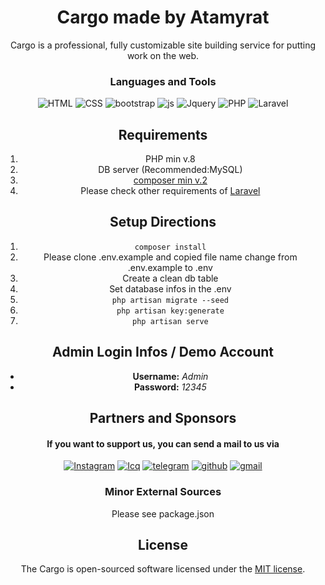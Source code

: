 <div align="center">

Cargo made by Atamyrat
======
  Cargo is a professional, fully customizable site building service for putting work on the web.  
  
### Languages and Tools
![HTML](https://img.shields.io/badge/-HTML5-000000?style=for-the-badge&logo=html5)
![CSS](https://img.shields.io/badge/-CSS3-000000?style=for-the-badge&logo=css3)
![bootstrap](https://img.shields.io/badge/-Bootstrap-000000?style=for-the-badge&logo=Bootstrap) 
![js](https://img.shields.io/badge/-JavaScript-000000?style=for-the-badge&logo=Javascript)
![Jquery](https://img.shields.io/badge/-Jquery-000000?style=for-the-badge&logo=Jquery)
![PHP](https://img.shields.io/badge/-PHP-000000?style=for-the-badge&logo=PHP) 
![Laravel](https://img.shields.io/badge/-Laravel-000000?style=for-the-badge&logo=Laravel)


Requirements
------
1. PHP min v.8
2. DB server (Recommended:MySQL)
3. [composer min v.2](https://getcomposer.org/)
4. Please check other requirements of  [Laravel](https://laravel.com/)

Setup Directions
------
1. ```composer install```
2. Please clone .env.example and copied file name change from .env.example to .env
3. Create a clean db table
4. Set database infos in the .env
5. ```php artisan migrate --seed```
6. ```php artisan key:generate```
7. ```php artisan serve```

Admin Login Infos / Demo Account
------
- **Username:** *Admin*
- **Password:** *12345*
## Partners and Sponsors

#### If you want to support us, you can send a mail to us via
<a href="https://www.instagram.com/sukurow_atamyrat">![Instagram](https://img.shields.io/badge/-Instagram-000000?style=for-the-badge&logo=Instagram)</a>
<a href='https://icq.im/tm_anonymous'>![Icq](https://img.shields.io/badge/-ICQ-000000?style=for-the-badge&logo=icq)</a>
<a href="https://t.me/programmist_hacker">![telegram](https://img.shields.io/badge/-telegram-000000?style=for-the-badge&logo=telegram)</a>
<a href='https://github.com/atamyrat2005'>![github](https://img.shields.io/badge/-github-000000?style=for-the-badge&logo=github)</a>
<a href="mailto:komputeratamyrat@gmail.com">![gmail](https://img.shields.io/badge/-Gmail-000000?style=for-the-badge&logo=gmail)</a>

### Minor External Sources

Please see package.json

License
------
The Cargo is open-sourced software licensed under the [MIT license](https://opensource.org/licenses/MIT).

</div>